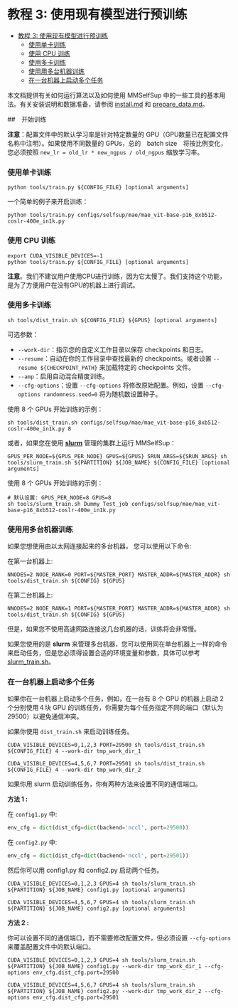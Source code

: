 # 教程 3: 使用现有模型进行预训练

- [教程 3: 使用现有模型进行预训练](#教程-3-使用现有模型进行预训练)
  - [使用单卡训练](#使用单卡训练)
  - [使用 CPU 训练](#使用-cpu-训练)
  - [使用多卡训练](#使用多卡训练)
  - [使用用多台机器训练](#使用用多台机器训练)
  - [在一台机器上启动多个任务](#在一台机器上启动多个任务)

本文档提供有关如何运行算法以及如何使用 MMSelfSup 中的一些工具的基本用法。有关安装说明和数据准备，请参阅 [install.md](install.md) 和 [prepare_data.md](prepare_data.md)。

##　开始训练

**注意**：配置文件中的默认学习率是针对特定数量的 GPU（GPU数量已在配置文件名称中注明）。如果使用不同数量的 GPUs，总的　batch size　将按比例变化，您必须按照 `new_lr = old_lr * new_ngpus / old_ngpus` 缩放学习率。

### 使用单卡训练

```shell
python tools/train.py ${CONFIG_FILE} [optional arguments]
```

一个简单的例子来开启训练：

```shell
python tools/train.py configs/selfsup/mae/mae_vit-base-p16_8xb512-coslr-400e_in1k.py
```

### 使用 CPU 训练

```shell
export CUDA_VISIBLE_DEVICES=-1
python tools/train.py ${CONFIG_FILE} [optional arguments]
```

**注意**。我们不建议用户使用CPU进行训练，因为它太慢了。我们支持这个功能，是为了方便用户在没有GPU的机器上进行调试。

### 使用多卡训练

```shell
sh tools/dist_train.sh ${CONFIG_FILE} ${GPUS} [optional arguments]
```

可选参数：

- `--work-dir`：指示您的自定义工作目录以保存 checkpoints 和日志。
- `--resume`：自动在你的工作目录中查找最新的 checkpoints。或者设置 `--resume ${CHECKPOINT_PATH}` 来加载特定的 checkpoints 文件。
- `--amp`：启用自动混合精度训练。
- `--cfg-options`：设置 `--cfg-options` 将修改原始配置。例如，设置 `--cfg-options randomness.seed=0` 将为随机数设置种子。

使用 8 个 GPUs 开始训练的示例：

```shell
sh tools/dist_train.sh configs/selfsup/mae/mae_vit-base-p16_8xb512-coslr-400e_in1k.py 8
```

或者，如果您在使用 **[slurm](https://slurm.schedmd.com/)** 管理的集群上运行 MMSelfSup：

```shell
GPUS_PER_NODE=${GPUS_PER_NODE} GPUS=${GPUS} SRUN_ARGS=${SRUN_ARGS} sh tools/slurm_train.sh ${PARTITION} ${JOB_NAME} ${CONFIG_FILE} [optional arguments]
```

使用 8 个 GPUs 开始训练的示例：

```shell
# 默认设置: GPUS_PER_NODE=8 GPUS=8
sh tools/slurm_train.sh Dummy Test_job configs/selfsup/mae/mae_vit-base-p16_8xb512-coslr-400e_in1k.py
```

### 使用用多台机器训练

如果您想使用由以太网连接起来的多台机器， 您可以使用以下命令:

在第一台机器上:

```shell
NNODES=2 NODE_RANK=0 PORT=${MASTER_PORT} MASTER_ADDR=${MASTER_ADDR} sh tools/dist_train.sh ${CONFIG} ${GPUS}
```

在第二台机器上:

```shell
NNODES=2 NODE_RANK=1 PORT=${MASTER_PORT} MASTER_ADDR=${MASTER_ADDR} sh tools/dist_train.sh ${CONFIG} ${GPUS}
```

但是，如果您不使用高速网路连接这几台机器的话，训练将会非常慢。

如果您使用的是 **slurm** 来管理多台机器，您可以使用同在单台机器上一样的命令来启动任务，但是您必须得设置合适的环境变量和参数，具体可以参考 [slurm_train.sh](https://github.com/open-mmlab/mmselfsup/blob/main/tools/slurm_train.sh)。

### 在一台机器上启动多个任务

如果你在一台机器上启动多个任务，例如，在一台有 8 个 GPU 的机器上启动 2 个分别使用４块 GPU 的训练任务，你需要为每个任务指定不同的端口（默认为29500）以避免通信冲突。

如果你使用 `dist_train.sh` 来启动训练任务。

```shell
CUDA_VISIBLE_DEVICES=0,1,2,3 PORT=29500 sh tools/dist_train.sh ${CONFIG_FILE} 4 --work-dir tmp_work_dir_1

CUDA_VISIBLE_DEVICES=4,5,6,7 PORT=29501 sh tools/dist_train.sh ${CONFIG_FILE} 4 --work-dir tmp_work_dir_2
```

如果你用 slurm 启动训练任务，你有两种方法来设置不同的通信端口。

**方法 1 :**

在 `config1.py` 中:

```python
env_cfg = dict(dist_cfg=dict(backend='nccl', port=29500))
```

在 `config2.py` 中:

```python
env_cfg = dict(dist_cfg=dict(backend='nccl', port=29501))
```

然后你可以用 config1.py 和 config2.py 启动两个任务。

```shell
CUDA_VISIBLE_DEVICES=0,1,2,3 GPUS=4 sh tools/slurm_train.sh ${PARTITION} ${JOB_NAME} config1.py [optional arguments]

CUDA_VISIBLE_DEVICES=4,5,6,7 GPUS=4 sh tools/slurm_train.sh ${PARTITION} ${JOB_NAME} config2.py [optional arguments]
```

**方法 2 :**

你可以设置不同的通信端口，而不需要修改配置文件，但必须设置 `--cfg-options` 来覆盖配置文件中的默认端口。

```shell
CUDA_VISIBLE_DEVICES=0,1,2,3 GPUS=4 sh tools/slurm_train.sh ${PARTITION} ${JOB_NAME} config1.py --work-dir tmp_work_dir_1 --cfg-options env_cfg.dist_cfg.port=29500

CUDA_VISIBLE_DEVICES=4,5,6,7 GPUS=4 sh tools/slurm_train.sh ${PARTITION} ${JOB_NAME} config2.py --work-dir tmp_work_dir_2 --cfg-options env_cfg.dist_cfg.port=29501
```
